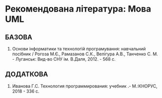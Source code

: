 # Рекомендована література:  Мова  UML
## БАЗОВА
1. Основи інформатики та технологій програмування: навчальний посібник /  Рогоза М.Є., Рамазанов С.К., Велігура А.В., Танченко С. М.  - Луганськ: Вид-во СНУ ім. В.Даля, 2012. - 568 с.  

## ДОДАТКОВА
1. Иванова Г.С. Технология программирования: учебник .- М.:КНОРУС, 2018 - 336 с.  
